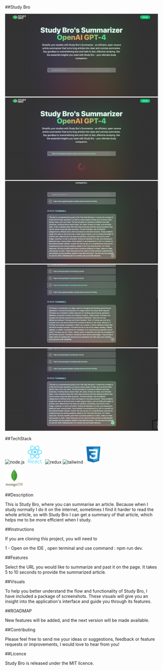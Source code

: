 ##Study Bro

![image](https://github.com/G-don/StudyBroAPI/blob/main/VISUALS/1.png)
![image](https://github.com/G-don/StudyBroAPI/blob/main/VISUALS/2.png)
![image](https://github.com/G-don/StudyBroAPI/blob/main/VISUALS/3.png)
![image](https://github.com/G-don/StudyBroAPI/blob/main/VISUALS/4.png)
![image](https://github.com/G-don/StudyBroAPI/blob/main/VISUALS/5.png)

##TechStack


<p align="left">
<img src="https://github.com/michaelkolesidis/tech-icons/blob/main/icons/nodejs/nodejs-original-wordmark.svg" alt="node.js" width="60" height="60"/>
<img src="https://github.com/Drete457/Drete457/blob/master/icons/react-original-wordmark.svg" alt="react" width="60" height="60"/>
<img src="https://github.com/michaelkolesidis/tech-icons/blob/main/icons/redux/redux-original.svg" alt="redux" width="60" height="60"/>
<img src="https://github.com/michaelkolesidis/tech-icons/blob/main/icons/tailwindcss/tailwindcss-plain.svg" alt="tailwind" width="60" height="60"/>
<img src="https://github.com/Drete457/Drete457/blob/master/icons/css3-original-wordmark.svg" alt="css3" width="60" height="60"/>
</p>

<p align="left">
<img src="https://github.com/Drete457/Drete457/blob/master/icons/mongodb-original-wordmark.svg" alt="mongoDb" width="60" height="60"/>
</p>


##Description

This is Study Bro, where you can summarise an article. Because when I study normally I do it on the internet, sometimes I find it harder to read the whole article, so with Study Bro I can get a summary of that article, which helps me to be more efficient when I study.
 
##Instructions

If you are cloning this project, you will need to

1 - Open on the IDE , open terminal and use command : npm run dev.

##Features

Select the URL you would like to summarize and past it on the page. It takes 5 to 10 seconds to provide the summarized article. 

##Visuals

To help you better understand the flow and functionality of Study Bro, I have included a package of screenshots. These visuals will give you an insight into the application's interface and guide you through its features.

##ROADMAP

New features will be added, and the next version will be made available.

##Contributing

Please feel free to send me your ideas or suggestions, feedback or feature requests or improvements, I would love to hear from you! 

##Licence

Study Bro is released under the MIT licence. 
